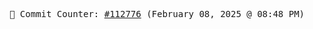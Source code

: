 <p align="center">
    <samp>
        📮 Commit Counter: <a href="https://github.com/Javascript-void0/Javascript-void0/commits/main">#112776</a> (February 08, 2025 @ 08:48 PM)
    </samp>
</p>